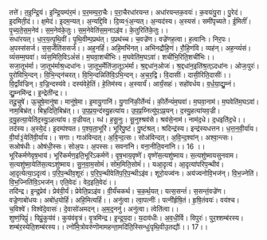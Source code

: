 

  
तत्ते॑। त॒इ॒न्द्रि॒यं। इ॒न्द्रि॒यम्प॑र॒मं। प॒र॒मम्प॒रा॒चैः। प॒रा॒चैरधा॑रयन्त। अधा॑रयन्तक॒वयः॑। क॒वयः॑पु॒रा। पु॒रेदं। इ॒दमिती॒दं।। क्ष॒मेदं। इ॒दम॒न्यत्। अ॒न्यद्दि॒वि। दि॒व्य१॒॑अ॒न्यत्। अ॒न्यद॑स्य। अ॒स्यसं। समी॑पृच्यते। ई॒मितीं॑। पृ॒च्य॒ते॒स॒म॒नेव॑। स॒म॒नेव॑के॒तुः। स॒म॒नेवेति॑स॒म॒नाऽइ॑व। के॒तुरिति॑के॒तुः।।  
सधा॑रयत्। धा॒र॒य॒त्पृ॒थि॒वीं। पृ॒थि॒वीम्प॒प्रथ॑त्। प॒प्रथ॑च्च। च॒वज्रे॑ण। वज्रे॑णह॒त्वा। ह॒त्वानिः। निर॒पः। अ॒पस्स॑सर्ज। स॒स॒र्जेति॑ससर्ज।। अह्॒नहिं॑। अहि॒मभि॑नत्। अभि॑नद्रौहि॒णं। रौ॒हि॒णंवि। व्यह॑न्। अह॒न्व्यं॑सं। व्यं॑सम्म॒घवा॑। व्यं॑स॒मिति॒विऽअं॑सं। म॒घवा॒शची॑भिः। म॒घवेति॑म॒घऽवा॑। शची॑भि॒रिति॒शची॑भिः।।  
सजा॒तूभ॑र्मा। जा॒तूभ॑र्माश्र॒ध्दधा॑नः। जा॒तूभ॒र्मेति॑जा॒तूऽभ॑र्मा। श्र॒द्दधा॑न॒ओजः॑। श्र॒द्दधा॑न॒इति॑श्र॒त्ऽदधा॑नः। ओजः॒पुरः॑। पुरो॑विभि॒न्दन्। वि॒भि॒न्द्न॑चरत्। वि॒भि॒न्दन्निति॑वि॒ऽभि॒न्दन्। अ॒च॒र॒द्वि। वि॒दासीः॑। दासी॒रिति॒दासीः॑।। वि॒द्वाँव॑ज्रिन्। व॒ज्रि॒न्दस्य॑वे। दस्य॑वेहे॒तिं। हे॒तिम॑स्य। अ॒स्यार्यं॑। आर्यं॒सहः॑। सहो॑वर्धय। व॒र्ध॒या॒द्यु॒म्नं। द्यु॒म्नमि॑न्द्र। इ॒न्द्रेती॑न्द्र।।  
तदू॒चुषे॑। ऊ॒चुषे॒मानु॑षा। मानु॑षे॒मा। इ॒मायु॒गानि॑। यु॒गानि॑की॒र्तेन्यं॑। की॒र्तेन्यं॑म॒घवा॑। म॒घवा॒नाम॑। म॒घवेति॑म॒घऽवा॑। नाम॒बिभ्र॑त्। बिभ्र॒दिति॒बिभ्र॑त्।। उ॒प॒प्र॒य॒न्द॑स्यु॒हत्या॑य। उ॒प॒प्र॒य्नित्यु॑प॒ऽप्र॒यन्। द॒स्यु॒हत्या॑यव॒ज्री। द॒यु॒हत्या॒येति॑द॒स्यु॒ऽहत्या॑य। व॒ज्रीयत्। य्ध॑। ह॒सू॒नुः। सू॒नुश्श्रव॑से। श्रव॑से॒नाम॑। नाम॑द॒धे। द॒धइति॑द॒धे।।  
तद॑स्य। अ॒स्ये॒दं। इ॒दम्प॑श्यत। प॒श्य॒ता॒भूरि॑। भूरि॑पु॒ष्टं। पु॒ष्टंश्रत्। श्रदिन्द्र॑स्य। इन्द्र॑स्यधत्तन। ध॒त्त॒न॒वी॒र्या॑य। वी॒र्या३॒॑येति॑वी॒र्या॑य।। सगाः। गाअ॑विन्दत्। अ॒वि॒न्द॒त्सः। सोअ॑विन्दत्। अ॒वि॒न्द॒श्वा॑न्। अश्वा॒न्त्सः। सओष॑धीः। ओष॑धी॒स्सः। सोअ॒पः। अ॒पस्सः। सवना॑नि। वना॒नीति॒वना॑नि।। 16 ।।  
भूरि॑कर्मणेवृष॒भाय॑। भूरि॑कर्मण॒इति॒भूरि॑ऽकर्मणॆ। वृ॒ष॒भाय॒वृष्णॆ॑। वृष्णे॑स॒त्यशु॑ष्माय। स॒त्यशु॑ष्मायसुनवाम। स॒त्यशु॑ष्मा॒येति॑स॒त्यऽशु॑ष्माय। सु॒न॒वा॒म॒सोमं॑। सोम॒मिति॒सोमं॑।। यआ॒दृत्य॑। आ॒दृत्या॑परिप॒न्थीव॑। आ॒दृत्येत्या॒ऽदृत्य॑। प॒रि॒प॒न्थीव॒शूरः॑। प॒रि॒प॒न्थीवेति॑प॒रि॒प॒न्थीऽइ॑व। शूरो॒यज्व॑नः। अय॑ज्वनोवि॒भज॑न्। वि॒भ॒ज्नेति॑। वि॒भ॒ज्निति॑वि॒ऽभज॑न्। एति॒वेदः॑। वेद॒इति॒वेदः॑।।  
तदि॑न्द्र। इ॒न्द्र॒प्रेव॑। प्रेव॑वी॒र्यं। प्रेवेति॒प्रऽइ॑व। वी॒र्यं॑चकर्थ। च॒क॒र्थ॒यत्। यत्स॒सन्तं॑। स॒सन्तं॒वज्रे॑ण। वज्रे॒णाबो॑धयः। अबो॑ध॒योहिं॑। अहि॒मित्यहिं॑।। अनु॑त्वा। त्वा॒पत्नीः॑। पत्नी॑र्हृषि॒तं। हृ॒षि॒तंवयः॑। वय॑श्च। च॒विश्वे॑। विश्वे॑दे॒वासः॑। दे॒वासो॑अमदन्। अ॒म॒द्॒ननु॑। अनु॑त्वा। त्वेति॑त्वा।।  
शुष्णं॒पिप्रुं॑। पिप्रुं॒कुय॑वं। कुय॑वंवृ॒त्रं। वृ॒त्रमि॑न्द्र। इ॒न्द्र॒य॒दा। य॒दाव॑धीः। अ॒व॒धी॒र्वि। विपुरः॑। पुर॒श्शम्ब॑रस्य। शम्ब॑र॒स्येति॒शम्ब॑रस्य।। त्नो॑मि॒त्रोवरु॑णॊमामहन्ता॒मदि॑ति॒स्सिन्धुः॑पृथि॒वीउ॒तद्यौः॑।। 17।।  
